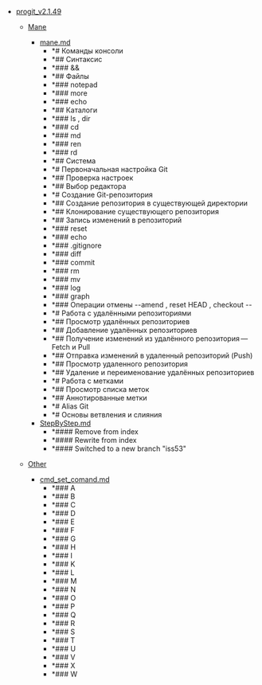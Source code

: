 - <a href = "E:\Node_projects\Node_Way\Education\src\Knowledge\Git\Conspects\progit_v2.1.49\cat.progit_v2.1.49\dir.progit_v2.1.49.md">progit_v2.1.49</a>
    - <a href = "E:\Node_projects\Node_Way\Education\src\Knowledge\Git\Conspects\progit_v2.1.49\Mane\cat.Mane\dir.Mane.md">Mane</a>
        - <a href = "E:\Node_projects\Node_Way\Education\src\Knowledge\Git\Conspects\progit_v2.1.49\Mane\mane.md">mane.md</a>
            - *# Команды консоли
            - *## Синтаксис
            - *### &&
            - *## Файлы
            - *### notepad
            - *### more
            - *### echo
            - *## Каталоги
            - *### ls , dir
            - *### cd
            - *### md
            - *### ren
            - *### rd
            - *## Система
            - *# Первоначальная настройка Git
            - *## Проверка настроек
            - *## Выбор редактора
            - *# Создание Git-репозитория
            - *## Создание репозитория в существующей директории
            - *## Клонирование существующего репозитория
            - *## Запись изменений в репозиторий
            - *### reset 
            - *### echo
            - *### .gitignore
            - *### diff
            - *### commit
            - *### rm
            - *###  mv
            - *### log
            - *### graph
            - *### Операции отмены --amend , reset HEAD  , checkout -- 
            - *# Работа с удалёнными репозиториями
            - *## Просмотр удалённых репозиториев
            - *## Добавление удалённых репозиториев
            - *## Получение изменений из удалённого репозитория — Fetch и Pull
            - *## Отправка изменений в удаленный репозиторий (Push)
            - *## Просмотр удаленного репозитория
            - *## Удаление и переименование удалённых репозиториев
            - *# Работа с метками
            - *## Просмотр списка меток
            - *## Аннотированные метки
            - *# Alias Git
            - *# Основы ветвления и слияния
        - <a href = "E:\Node_projects\Node_Way\Education\src\Knowledge\Git\Conspects\progit_v2.1.49\Mane\StepByStep.md">StepByStep.md</a>
            - *#### Remove from index 
            - *#### Rewrite from index
            - *#### Switched to a new branch "iss53"
    
    - <a href = "E:\Node_projects\Node_Way\Education\src\Knowledge\Git\Conspects\progit_v2.1.49\Other\cat.Other\dir.Other.md">Other</a>
        - <a href = "E:\Node_projects\Node_Way\Education\src\Knowledge\Git\Conspects\progit_v2.1.49\Other\cmd_set_comand.md">cmd_set_comand.md</a>
            - *### A
            - *###  B
            - *###  C
            - *###  D
            - *###  E
            - *###  F
            - *###  G
            - *###  H
            - *###  I
            - *###  K
            - *###  L
            - *###  M
            - *###  N
            - *###  O
            - *###  P
            - *###  Q
            - *###  R
            - *###  S
            - *###  T
            - *### U
            - *###  V
            - *###  X
            - *###  W
    
